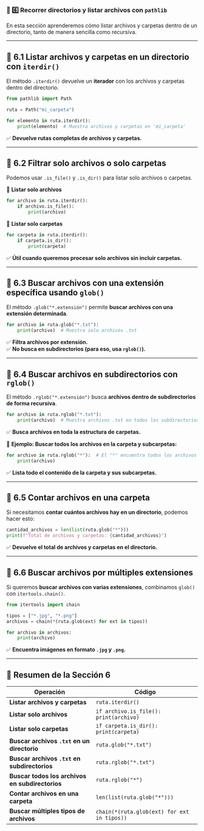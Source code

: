 ### **📌 6️⃣ Recorrer directorios y listar archivos con `pathlib`**  
En esta sección aprenderemos cómo listar archivos y carpetas dentro de un directorio, tanto de manera sencilla como recursiva.

---

## **🔹 6.1 Listar archivos y carpetas en un directorio con `iterdir()`**  
El método `.iterdir()` devuelve un **iterador** con los archivos y carpetas dentro del directorio.

```python
from pathlib import Path

ruta = Path("mi_carpeta")

for elemento in ruta.iterdir():
    print(elemento)  # Muestra archivos y carpetas en 'mi_carpeta'
```
✅ **Devuelve rutas completas de archivos y carpetas.**  

---

## **🔹 6.2 Filtrar solo archivos o solo carpetas**  
Podemos usar `.is_file()` y `.is_dir()` para listar solo archivos o carpetas.

🔹 **Listar solo archivos**  
```python
for archivo in ruta.iterdir():
    if archivo.is_file():
        print(archivo)
```

🔹 **Listar solo carpetas**  
```python
for carpeta in ruta.iterdir():
    if carpeta.is_dir():
        print(carpeta)
```

✅ **Útil cuando queremos procesar solo archivos sin incluir carpetas.**

---

## **🔹 6.3 Buscar archivos con una extensión específica usando `glob()`**  
El método `.glob("*.extensión")` permite **buscar archivos con una extensión determinada**.

```python
for archivo in ruta.glob("*.txt"):
    print(archivo)  # Muestra solo archivos .txt
```
✅ **Filtra archivos por extensión.**  
✅ **No busca en subdirectorios (para eso, usa `rglob()`).**

---

## **🔹 6.4 Buscar archivos en subdirectorios con `rglob()`**  
El método `.rglob("*.extensión")` busca **archivos dentro de subdirectorios de forma recursiva**.

```python
for archivo in ruta.rglob("*.txt"):
    print(archivo)  # Muestra archivos .txt en todos los subdirectorios
```
✅ **Busca archivos en toda la estructura de carpetas.**  

📌 **Ejemplo: Buscar todos los archivos en la carpeta y subcarpetas:**  
```python
for archivo in ruta.rglob("*"):  # El "*" encuentra todos los archivos y carpetas
    print(archivo)
```
✅ **Lista todo el contenido de la carpeta y sus subcarpetas.**

---

## **🔹 6.5 Contar archivos en una carpeta**
Si necesitamos **contar cuántos archivos hay en un directorio**, podemos hacer esto:

```python
cantidad_archivos = len(list(ruta.glob("*")))
print(f"Total de archivos y carpetas: {cantidad_archivos}")
```

✅ **Devuelve el total de archivos y carpetas en el directorio.**

---

## **🔹 6.6 Buscar archivos por múltiples extensiones**  
Si queremos **buscar archivos con varias extensiones**, combinamos `glob()` con `itertools.chain()`.

```python
from itertools import chain

tipos = ["*.jpg", "*.png"]
archivos = chain(*(ruta.glob(ext) for ext in tipos))

for archivo in archivos:
    print(archivo)
```
✅ **Encuentra imágenes en formato `.jpg` y `.png`.**

---

## **📌 Resumen de la Sección 6**
| **Operación** | **Código** |
|--------------|------------|
| **Listar archivos y carpetas** | `ruta.iterdir()` |
| **Listar solo archivos** | `if archivo.is_file(): print(archivo)` |
| **Listar solo carpetas** | `if carpeta.is_dir(): print(carpeta)` |
| **Buscar archivos `.txt` en un directorio** | `ruta.glob("*.txt")` |
| **Buscar archivos `.txt` en subdirectorios** | `ruta.rglob("*.txt")` |
| **Buscar todos los archivos en subdirectorios** | `ruta.rglob("*")` |
| **Contar archivos en una carpeta** | `len(list(ruta.glob("*")))` |
| **Buscar múltiples tipos de archivos** | `chain(*(ruta.glob(ext) for ext in tipos))` |

